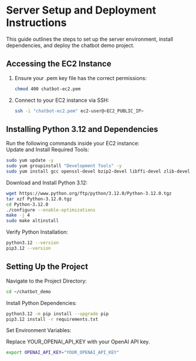 # Server Setup and Deployment Instructions

This guide outlines the steps to set up the server environment, install dependencies, and deploy the chatbot demo project.

## Accessing the EC2 Instance  
1. Ensure your .pem key file has the correct permissions:  
    ```bash
    chmod 400 chatbot-ec2.pem
    ```

2.  Connect to your EC2 instance via SSH:
    ```bash
    ssh -i "chatbot-ec2.pem" ec2-user@<EC2_PUBLIC_IP>
    ```
## Installing Python 3.12 and Dependencies  

Run the following commands inside your EC2 instance:  
Update and Install Required Tools:  
```bash
sudo yum update -y
sudo yum groupinstall "Development Tools" -y
sudo yum install gcc openssl-devel bzip2-devel libffi-devel zlib-devel wget -y
```
Download and Install Python 3.12:  
```bash
wget https://www.python.org/ftp/python/3.12.0/Python-3.12.0.tgz
tar xzf Python-3.12.0.tgz
cd Python-3.12.0
./configure --enable-optimizations
make -j 4
sudo make altinstall
```
Verify Python Installation:  
```bash
python3.12 --version
pip3.12 --version
```
## Setting Up the Project

Navigate to the Project Directory:
```bash
cd ~/chatbot_demo
```
Install Python Dependencies:
```bash
python3.12 -m pip install --upgrade pip
pip3.12 install -r requirements.txt
```
Set Environment Variables:

Replace YOUR_OPENAI_API_KEY with your OpenAI API key.
```bash
export OPENAI_API_KEY="YOUR_OPENAI_API_KEY"
```
